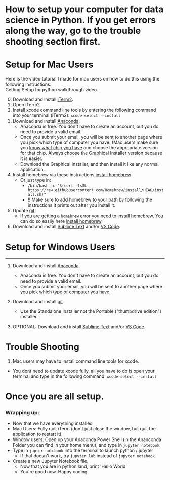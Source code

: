 
# How to setup your computer for data science in Python.  If you get errors along the way, go to the trouble shooting section first. 

# Setup for Mac Users
Here is the video tutorial I made for mac users on how to do this using the following instructions:  
Getting Setup for python walkthrough video.  

0. Download and install [iTerm2](https://iterm2.com/downloads.html).
1. Open iTerm2
2. Install xcode command line tools by entering the following command into your terminal (iTerm2):   `xcode-select --install`
3. Download and install [Anaconda](https://www.anaconda.com/download).  
	*  Anaconda is free. You don't have to create an account, but you do need to provide a valid email. 
	* Once you submit your email, you will be sent to another page where you pick which type of computer you have.  (Mac users make sure you [know what chip  you have](https://www.howtogeek.com/706226/how-to-check-if-your-mac-is-using-an-intel-or-apple-silicon-processor/) and choose the appropriate version for that chip.  Always choose the Graphical Installer version because it is easier. 
	* Download the Graphical Installer, and then install it like any normal application. 
4. Install homebrew via these instructions [install homebrew](https://brew.sh/)
	* Or just type in: 
		* `/bin/bash -c "$(curl -fsSL https://raw.githubusercontent.com/Homebrew/install/HEAD/install.sh)"`
		* !! Make sure to add homebrew to your path by following the instructions it prints out after you install it. 
6. Update [git](https://git-scm.com/download/mac)
	* If you are getting a `homebrew` error you need to install homebrew. You can do so easily here [install homebrew](https://brew.sh/).
7. Download and install [Sublime Text](https://www.sublimetext.com/) and/or [VS Code](https://code.visualstudio.com/download).   

# Setup for Windows Users
---

1. Download and install [Anaconda](https://www.anaconda.com/download).  
	*  Anaconda is free. You don't have to create an account, but you do need to provide a valid email. 
	* Once you submit your email, you will be sent to another page where you pick which type of computer you have. 

2. Download and install [git](https://git-scm.com/download/win).
	* Use the Standalone Installer not the Portable ("thumbdrive edition") installer. 

3. OPTIONAL: Download and install [Sublime Text](https://www.sublimetext.com/) and/or [VS Code](https://code.visualstudio.com/download).   


# Trouble Shooting 
1. Mac users may have to install command line tools for xcode.  
- You dont need to update xcode fully, all you have to do is open your terminal and type in the following command. `xcode-select --install`


# Once you are all setup.

 ### Wrapping up:
 * Now that we have everything installed
* Mac Users:  Fully quit iTerm (don't just close the window, but quit the application to restart it). 
* Window users: Open up your Anaconda Power Shell (in the Ananconda Folder you can find in your home menu), and type in `jupyter notebook`.
* Type in `jupter notebook` into the terminal to launch python / jupyter
	* If that doesn't work, try `jupyter lab` instead of `jupyter notebook`
* Create a new Jupyter Notebook file. 
	* Now that you are in python land, print 'Hello World'
	* You're good now. Happy coding.
